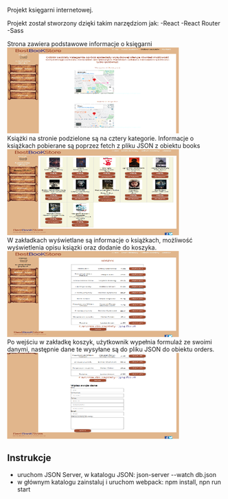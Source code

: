 Projekt księgarni internetowej.

Projekt został stworzony dzięki takim narzędziom jak:
-React
-React Router
-Sass

Strona zawiera podstawowe informacje o księgarni</br>
<img alt="Info" src="BestBooKStore1.png" height="200" width="400"></br>
Książki na stronie podzielone są na cztery kategorie.
Informacje o książkach pobierane są poprzez fetch z pliku JSON z obiektu books</br>
<img alt="Zakładka z książkami" src="BestBooKStore2.png" height="200" width="400"></br>
W zakładkach wyświetlane są informacje o książkach, możliwość wyświetlenia opisu ksiązki oraz dodanie do koszyka.</br>
<img alt="Koszyk" src="BestBooKStore3.png" height="200" width="400"></br>
Po wejściu w zakładkę koszyk, użytkownik wypełnia formulaż ze swoimi danymi, następnie dane te wysyłane są do pliku JSON do obiektu orders.</br>
<img alt="Formularz" src="BestBooKStore4.png" height="200" width="400"></br>

## Instrukcje

- uruchom JSON Server, w katalogu JSON: json-server --watch db.json
- w głównym katalogu zainstaluj i uruchom webpack: npm install, npn run start

